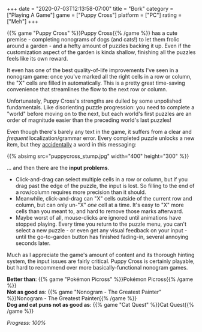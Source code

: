 +++
date = "2020-07-03T12:13:58-07:00"
title = "Bork"
category = ["Playing A Game"]
game = ["Puppy Cross"]
platform = ["PC"]
rating = ["Meh"]
+++

{{% game "Puppy Cross" %}}Puppy Cross{{% /game %}} has a cute premise - completing nonograms of dogs (and cats!) to let them frolic around a garden - and a hefty amount of puzzles backing it up.  Even if the customization aspect of the garden is kinda shallow, finishing all the puzzles feels like its own reward.

It even has one of the best quality-of-life improvements I've seen in a nonogram game: once you've marked all the right cells in a row or column, the "X" cells are filled in automatically.  This is a pretty great time-saving convenience that streamlines the flow to the next row or column.

Unfortunately, Puppy Cross's strengths are dulled by some unpolished fundamentals.  Like disorienting puzzle progression: you need to complete a "world" before moving on to the next, but each world's first puzzles are an order of magnitude easier than the preceding world's last puzzles!

Even though there's barely any text in the game, it suffers from a clear and <i>frequent</i> localization/grammar error.  Every completed puzzle unlocks a new item, but they <a href="https://knowyourmeme.com/memes/i-accidentally">accidentally</a> a word in this messaging:

{{% absimg src="puppycross_stump.jpg" width="400" height="300" %}}

... and then there are the <b>input problems</b>.

* Click-and-drag can select multiple cells in a row or column, but if you drag past the edge of the puzzle, the input is lost.  So filling to the end of a row/column requires more precision than it should.
* Meanwhile, click-and-drag can "X" cells outside of the current row and column, but can only un-"X" <i>one</i> cell at a time.  It's easy to "X" more cells than you meant to, and hard to remove those marks afterward.
* Maybe worst of all, mouse-clicks are ignored until animations have stopped playing.  Every time you return to the puzzle menu, you can't select a new puzzle - or even get any visual feedback on your input - until the go-to-garden button has finished fading-in, several annoying seconds later.

Much as I appreciate the game's amount of content and its thorough hinting system, the input issues are fairly critical.  Puppy Cross is certainly playable, but hard to recommend over more basically-functional nonogram games.

<b>Better than</b>: {{% game "Pokémon Picross" %}}Pokémon Picross{{% /game %}}  
<b>Not as good as</b>: {{% game "Nonogram - The Greatest Painter" %}}Nonogram - The Greatest Painter{{% /game %}}  
<b>Dog and cat puns not as good as</b>: {{% game "Cat Quest" %}}Cat Quest{{% /game %}}

<i>Progress: 100%</i>
